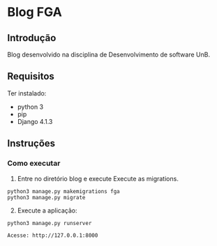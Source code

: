 # Blog FGA

## Introdução
 Blog desenvolvido na disciplina de Desenvolvimento de software UnB.

## Requisitos
Ter instalado:
- python 3
- pip
- Django 4.1.3

## Instruções

### Como executar

1.  Entre no diretório blog e execute Execute as migrations.
  ~~~
  python3 manage.py makemigrations fga
  python3 manage.py migrate
  ~~~

2. Execute a aplicação:

  ~~~
  python3 manage.py runserver
  ~~~
  
    Acesse: http://127.0.0.1:8000


